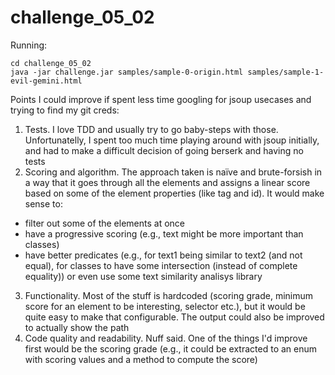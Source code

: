 # challenge_05_02
Running:
```
cd challenge_05_02
java -jar challenge.jar samples/sample-0-origin.html samples/sample-1-evil-gemini.html
```

Points I could improve if spent less time googling for jsoup usecases and trying to find my git creds:
1. Tests. I love TDD and usually try to go baby-steps with those. Unfortunatelly, I spent too much time playing around with jsoup initially, and had to make a difficult decision of going berserk and having no tests
2. Scoring and algorithm. The approach taken is naïve and brute-forsish in a way that it goes through all the elements and assigns a linear score based on some of the element properties (like tag and id). It would make sense to:
 - filter out some of the elements at once
 - have a progressive scoring (e.g., text might be more important than classes)
 - have better predicates (e.g., for text1 being similar to text2 (and not equal), for classes to have some intersection (instead of complete equality)) or even use some text similarity analisys library
3. Functionality. Most of the stuff is hardcoded (scoring grade, minimum score for an element to be interesting, selector etc.), but it would be quite easy to make that configurable. The output could also be improved to actually show the path
4. Code quality and readability. Nuff said. One of the things I'd improve first would be the scoring grade (e.g., it could be extracted to an enum with scoring values and a method to compute the score)
